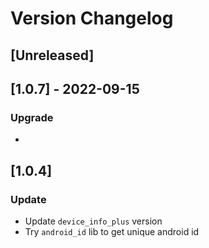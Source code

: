 # Version Changelog

## [Unreleased]

## [1.0.7] - 2022-09-15
### Upgrade
- 

## [1.0.4]
### Update
- Update `device_info_plus` version
- Try `android_id` lib to get unique android id